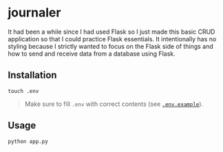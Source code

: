 # journaler

It had been a while since I had used Flask so I just made this basic CRUD application so that I could practice Flask essentials. It intentionally has no styling because I strictly wanted to focus on the Flask side of things and how to send and receive data from a database using Flask.

## Installation

```
touch .env
```

> Make sure to fill `.env` with correct contents (see [`.env.example`](/.env.example)).

## Usage

```
python app.py
```
